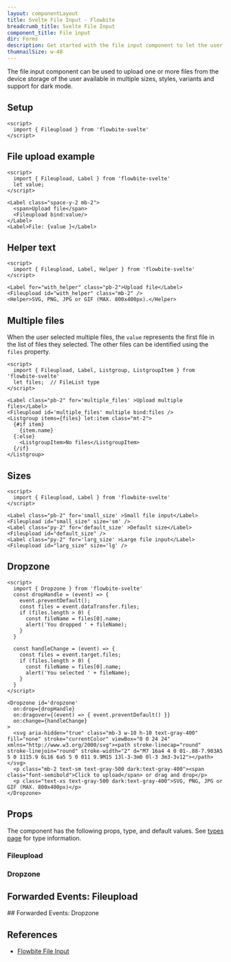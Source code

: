 ```yaml
---
layout: componentLayout
title: Svelte File Input - Flowbite
breadcrumb_title: Svelte File Input
component_title: File input
dir: Forms
description: Get started with the file input component to let the user to upload one or more files from their device storage based on multiple styles and sizes
thumnailSize: w-48
---
```


<script>
  import { TableProp, TableDefaultRow, DocBadgeList } from '../../utils'
  import { Badge, A } from '$lib'
  import { props as items } from '../../props/Fileupload.json'
  import { props as items2 } from '../../props/Dropzone.json'

  const events = ["on:blur","on:change","on:click","on:focus","on:keydown","on:keypress","on:keyup","on:mouseenter","on:mouseleave","on:mouseover","on:paste"];
  const events2 = ["on:click","on:change","on:focus","on:blur","on:mouseenter","on:mouseleave","on:mouseover"];
</script>

The file input component can be used to upload one or more files from the device storage of the user available in multiple sizes, styles, variants and support for dark mode.

## Setup

```svelte example hideOutput
<script>
  import { Fileupload } from 'flowbite-svelte'
</script>
```

## File upload example

```svelte example
<script>
  import { Fileupload, Label } from 'flowbite-svelte'
  let value;
</script>

<Label class="space-y-2 mb-2">
  <span>Upload file</span>
  <Fileupload bind:value/>
</Label>
<Label>File: {value }</Label>
```

## Helper text

```svelte example
<script>
  import { Fileupload, Label, Helper } from 'flowbite-svelte'
</script>

<Label for="with_helper" class="pb-2">Upload file</Label>
<Fileupload id="with_helper" class="mb-2" />
<Helper>SVG, PNG, JPG or GIF (MAX. 800x400px).</Helper>
```

## Multiple files

When the user selected multiple files, the `value` represents the first file in the list of files they selected. The other files can be identified using the `files` property.

```svelte example
<script>
  import { Fileupload, Label, Listgroup, ListgroupItem } from 'flowbite-svelte'
  let files;  // FileList type
</script>

<Label class="pb-2" for='multiple_files' >Upload multiple files</Label>
<Fileupload id='multiple_files' multiple bind:files />
<Listgroup items={files} let:item class="mt-2">
  {#if item}
    {item.name} 
  {:else}
    <ListgroupItem>No files</ListgroupItem>
  {/if}
</Listgroup>

```

## Sizes

```svelte example
<script>
  import { Fileupload, Label } from 'flowbite-svelte'
</script>

<Label class="pb-2" for='small_size' >Small file input</Label>
<Fileupload id="small_size" size='sm' />
<Label class="py-2" for='default_size' >Default size</Label>
<Fileupload id="default_size" />
<Label class="py-2" for='larg_size' >Large file input</Label>
<Fileupload id="larg_size" size='lg' />
```

## Dropzone

```svelte example
<script>
  import { Dropzone } from 'flowbite-svelte'
  const dropHandle = (event) => { 
    event.preventDefault(); 
    const files = event.dataTransfer.files; 
    if (files.length > 0) { 
      const fileName = files[0].name; 
      alert('You dropped ' + fileName); 
    }
  }

  const handleChange = (event) => {
    const files = event.target.files; 
    if (files.length > 0) { 
      const fileName = files[0].name; 
      alert('You selected ' + fileName); 
    }
  }
</script>

<Dropzone id='dropzone' 
  on:drop={dropHandle} 
  on:dragover={(event) => { event.preventDefault() }}
  on:change={handleChange}
>
  <svg aria-hidden="true" class="mb-3 w-10 h-10 text-gray-400" fill="none" stroke="currentColor" viewBox="0 0 24 24" xmlns="http://www.w3.org/2000/svg"><path stroke-linecap="round" stroke-linejoin="round" stroke-width="2" d="M7 16a4 4 0 01-.88-7.903A5 5 0 1115.9 6L16 6a5 5 0 011 9.9M15 13l-3-3m0 0l-3 3m3-3v12"></path></svg>
  <p class="mb-2 text-sm text-gray-500 dark:text-gray-400"><span class="font-semibold">Click to upload</span> or drag and drop</p>
  <p class="text-xs text-gray-500 dark:text-gray-400">SVG, PNG, JPG or GIF (MAX. 800x400px)</p>
</Dropzone>
```

## Props

The component has the following props, type, and default values. See <A href="/docs/pages/typescript">types page</A> for type information.

### Fileupload

<TableProp>
  <TableDefaultRow {items} rowState='hover' />
</TableProp>

### Dropzone

<TableProp>
  <TableDefaultRow items={items2} rowState='hover' />
</TableProp>

## Forwarded Events: Fileupload

<DocBadgeList items={events} />
## Forwarded Events: Dropzone

<DocBadgeList items={events2} />

## References

- [Flowbite File Input](https://flowbite.com/docs/forms/file-input/)

